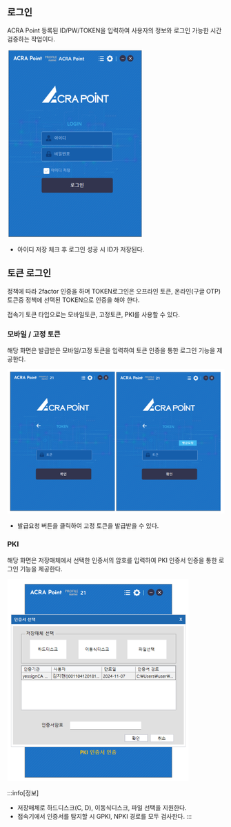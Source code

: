 ## 로그인
ACRA Point 등록된 ID/PW/TOKEN을 입력하여 사용자의 정보와 로그인 가능한 시간 검증하는 작업이다.

![로그인](image.png)

- 아이디 저장 체크 후 로그인 성공 시 ID가 저장된다.

## 토큰 로그인
정책에 따라 2factor 인증을 하며 TOKEN로그인은 오프라인 토큰, 온라인(구글 OTP) 토큰중 정책에 선택된 TOKEN으로 인증을 해야 한다.

접속기 토큰 타입으로는 모바일토큰, 고정토큰, PKI를 사용할 수 있다.

### 모바일 / 고정 토큰
해당 화면은 발급받은 모바일/고정 토큰을 입력하여 토큰 인증을 통한 로그인 기능을 제공한다. 

![모바일/고정 토큰](image-1.png)

- 발급요청 버튼을 클릭하여 고정 토큰을 발급받을 수 있다.

### PKI
해당 화면은 저장매체에서 선택한 인증서의 암호를 입력하여 PKI 인증서 인증을 통한 로그인 기능을 제공한다.

![pki](image-2.png)

:::info[정보]
- 저장매체로 하드디스크(C, D), 이동식디스크, 파일 선택을 지원한다.  
- 접속기에서 인증서를 탐지할 시 GPKI, NPKI 경로를 모두 검사한다.
:::
